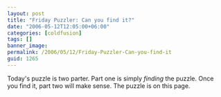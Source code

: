```yaml
---
layout: post
title: "Friday Puzzler: Can you find it?"
date: "2006-05-12T12:05:00+06:00"
categories: [coldfusion]
tags: []
banner_image: 
permalink: /2006/05/12/Friday-Puzzler-Can-you-find-it
guid: 1265
---
```


Today's puzzle is two parter. Part one is simply <i>finding</i> the puzzle. Once you find it, part two will make sense. The puzzle is on this page.

<!--
Ok, so the idea of this puzzle is to write a script that will accept either a URL or a string as input. If the input is not a URL, then assume it is HTML source code. If the input is a URL, than you suck it down with cfhttp. Bonus points if you var scope the cfhttp result. You will scan the HTML and find all html comments. You will return this as an array.

This puzzle actually has some real world uses. You could imagine a spider that checks a site for html comments that may have been left behind by a developer. While there is nothing wrong with HTML comments, a developer could potentially leave something there that wouldn't be appropriate for the site. 
-->
